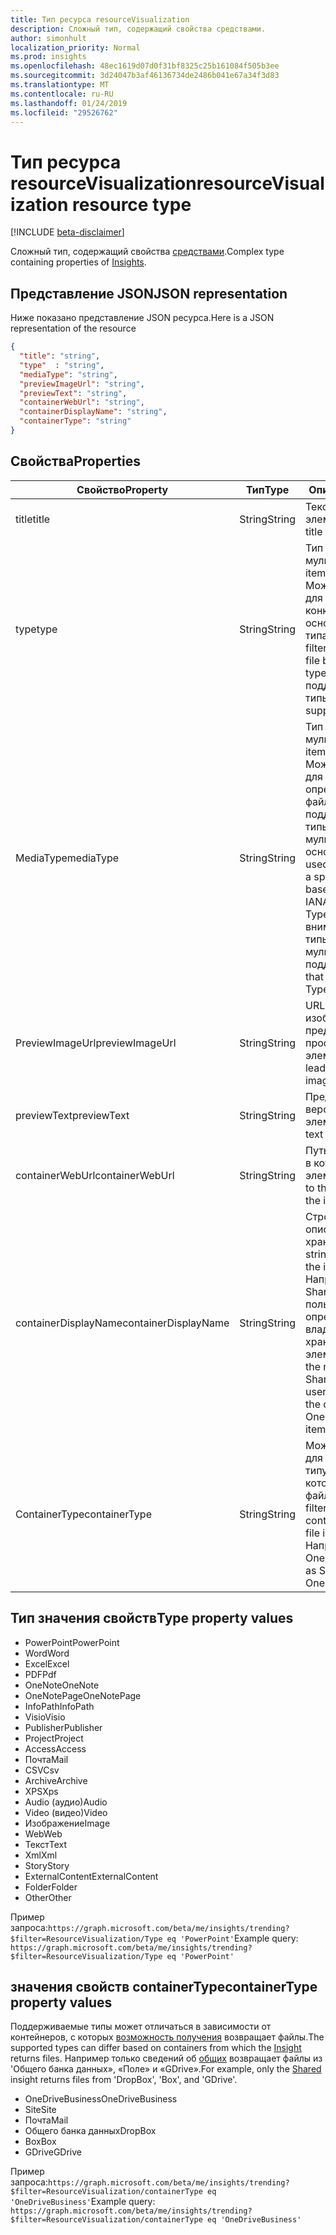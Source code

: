 ```yaml
---
title: Тип ресурса resourceVisualization
description: Сложный тип, содержащий свойства средствами.
author: simonhult
localization_priority: Normal
ms.prod: insights
ms.openlocfilehash: 48ec1619d07d0f31bf8325c25b161084f505b3ee
ms.sourcegitcommit: 3d24047b3af46136734de2486b041e67a34f3d83
ms.translationtype: MT
ms.contentlocale: ru-RU
ms.lasthandoff: 01/24/2019
ms.locfileid: "29526762"
---
```

# <a name="resourcevisualization-resource-type"></a><span data-ttu-id="2ce57-103">Тип ресурса resourceVisualization</span><span class="sxs-lookup"><span data-stu-id="2ce57-103">resourceVisualization resource type</span></span>

[!INCLUDE [beta-disclaimer](../../includes/beta-disclaimer.md)]

<span data-ttu-id="2ce57-104">Сложный тип, содержащий свойства [средствами](insights.md).</span><span class="sxs-lookup"><span data-stu-id="2ce57-104">Complex type containing properties of [Insights](insights.md).</span></span>

## <a name="json-representation"></a><span data-ttu-id="2ce57-105">Представление JSON</span><span class="sxs-lookup"><span data-stu-id="2ce57-105">JSON representation</span></span>

<span data-ttu-id="2ce57-106">Ниже показано представление JSON ресурса.</span><span class="sxs-lookup"><span data-stu-id="2ce57-106">Here is a JSON representation of the resource</span></span>

```json
{
  "title": "string",
  "type"  : "string",
  "mediaType": "string",
  "previewImageUrl": "string",
  "previewText": "string",
  "containerWebUrl": "string",
  "containerDisplayName": "string",
  "containerType": "string"
}
```

## <a name="properties"></a><span data-ttu-id="2ce57-107">Свойства</span><span class="sxs-lookup"><span data-stu-id="2ce57-107">Properties</span></span>

| <span data-ttu-id="2ce57-108">Свойство</span><span class="sxs-lookup"><span data-stu-id="2ce57-108">Property</span></span>              | <span data-ttu-id="2ce57-109">Тип</span><span class="sxs-lookup"><span data-stu-id="2ce57-109">Type</span></span>          | <span data-ttu-id="2ce57-110">Описание</span><span class="sxs-lookup"><span data-stu-id="2ce57-110">Description</span></span>  |
| -------------         |---------------| -------------|
| <span data-ttu-id="2ce57-111">title</span><span class="sxs-lookup"><span data-stu-id="2ce57-111">title</span></span>                 | <span data-ttu-id="2ce57-112">String</span><span class="sxs-lookup"><span data-stu-id="2ce57-112">String</span></span>        | <span data-ttu-id="2ce57-113">Текст заголовка элемента.</span><span class="sxs-lookup"><span data-stu-id="2ce57-113">The item's title text.</span></span>               |
| <span data-ttu-id="2ce57-114">type</span><span class="sxs-lookup"><span data-stu-id="2ce57-114">type</span></span>              | <span data-ttu-id="2ce57-115">String</span><span class="sxs-lookup"><span data-stu-id="2ce57-115">String</span></span>        | <span data-ttu-id="2ce57-116">Тип элемента мультимедиа.</span><span class="sxs-lookup"><span data-stu-id="2ce57-116">The item's media type.</span></span> <span data-ttu-id="2ce57-117">Можно использовать для фильтрации для конкретного файла на основе определенного типа.</span><span class="sxs-lookup"><span data-stu-id="2ce57-117">Can be used for filtering for a specific file based on a specific type.</span></span> <span data-ttu-id="2ce57-118">Ниже приведены поддерживаемые типы.</span><span class="sxs-lookup"><span data-stu-id="2ce57-118">See below for supported types.</span></span> |
| <span data-ttu-id="2ce57-119">MediaType</span><span class="sxs-lookup"><span data-stu-id="2ce57-119">mediaType</span></span>             | <span data-ttu-id="2ce57-120">String</span><span class="sxs-lookup"><span data-stu-id="2ce57-120">String</span></span>        | <span data-ttu-id="2ce57-121">Тип элемента мультимедиа.</span><span class="sxs-lookup"><span data-stu-id="2ce57-121">The item's media type.</span></span> <span data-ttu-id="2ce57-122">Можно использовать для фильтрации для определенного типа файлов, поддерживаемые типы Mime IANA мультимедиа на основании.</span><span class="sxs-lookup"><span data-stu-id="2ce57-122">Can be used for for filtering for a specific type of file based on supported IANA Media Mime Types.</span></span> <span data-ttu-id="2ce57-123">Обратите внимание, что не все типы Mime мультимедиа поддерживаются.</span><span class="sxs-lookup"><span data-stu-id="2ce57-123">Note that not all Media Mime Types are supported.</span></span> |
| <span data-ttu-id="2ce57-124">PreviewImageUrl</span><span class="sxs-lookup"><span data-stu-id="2ce57-124">previewImageUrl</span></span>       | <span data-ttu-id="2ce57-125">String</span><span class="sxs-lookup"><span data-stu-id="2ce57-125">String</span></span>        | <span data-ttu-id="2ce57-126">URL-адрес, приводя к изображения предварительного просмотра для элемента.</span><span class="sxs-lookup"><span data-stu-id="2ce57-126">A URL leading to the preview image for the item.</span></span> |
| <span data-ttu-id="2ce57-127">previewText</span><span class="sxs-lookup"><span data-stu-id="2ce57-127">previewText</span></span>           | <span data-ttu-id="2ce57-128">String</span><span class="sxs-lookup"><span data-stu-id="2ce57-128">String</span></span>        | <span data-ttu-id="2ce57-129">Предварительная версия текст для элемента.</span><span class="sxs-lookup"><span data-stu-id="2ce57-129">A preview text for the item.</span></span> |
| <span data-ttu-id="2ce57-130">containerWebUrl</span><span class="sxs-lookup"><span data-stu-id="2ce57-130">containerWebUrl</span></span>       | <span data-ttu-id="2ce57-131">String</span><span class="sxs-lookup"><span data-stu-id="2ce57-131">String</span></span>        | <span data-ttu-id="2ce57-132">Путь, приводя к папке, в которой хранится элемент.</span><span class="sxs-lookup"><span data-stu-id="2ce57-132">A path leading to the folder in which the item is stored.</span></span> |
| <span data-ttu-id="2ce57-133">containerDisplayName</span><span class="sxs-lookup"><span data-stu-id="2ce57-133">containerDisplayName</span></span>  | <span data-ttu-id="2ce57-134">String</span><span class="sxs-lookup"><span data-stu-id="2ce57-134">String</span></span>        | <span data-ttu-id="2ce57-135">Строка, описывающая, где хранится элемент.</span><span class="sxs-lookup"><span data-stu-id="2ce57-135">A string describing where the item is stored.</span></span> <span data-ttu-id="2ce57-136">Например имя сайт SharePoint или имя пользователя, определение владельца OneDrive, хранения элемента.</span><span class="sxs-lookup"><span data-stu-id="2ce57-136">For example, the name of a SharePoint site or the user name identifying the owner of the OneDrive storing the item.</span></span>  |
| <span data-ttu-id="2ce57-137">ContainerType</span><span class="sxs-lookup"><span data-stu-id="2ce57-137">containerType</span></span>         | <span data-ttu-id="2ce57-138">String</span><span class="sxs-lookup"><span data-stu-id="2ce57-138">String</span></span> | <span data-ttu-id="2ce57-139">Можно использовать для фильтрации по типу контейнер, в котором хранится файл.</span><span class="sxs-lookup"><span data-stu-id="2ce57-139">Can be used for filtering by the type of container in which the file is stored.</span></span> <span data-ttu-id="2ce57-140">Например, сайта или OneDriveBusiness.</span><span class="sxs-lookup"><span data-stu-id="2ce57-140">Such as Site or OneDriveBusiness.</span></span>       |

## <a name="type-property-values"></a><span data-ttu-id="2ce57-141">Тип значения свойств</span><span class="sxs-lookup"><span data-stu-id="2ce57-141">Type property values</span></span>
-   <span data-ttu-id="2ce57-142">PowerPoint</span><span class="sxs-lookup"><span data-stu-id="2ce57-142">PowerPoint</span></span>
-   <span data-ttu-id="2ce57-143">Word</span><span class="sxs-lookup"><span data-stu-id="2ce57-143">Word</span></span>
-   <span data-ttu-id="2ce57-144">Excel</span><span class="sxs-lookup"><span data-stu-id="2ce57-144">Excel</span></span>
-   <span data-ttu-id="2ce57-145">PDF</span><span class="sxs-lookup"><span data-stu-id="2ce57-145">Pdf</span></span>
-   <span data-ttu-id="2ce57-146">OneNote</span><span class="sxs-lookup"><span data-stu-id="2ce57-146">OneNote</span></span>
-   <span data-ttu-id="2ce57-147">OneNotePage</span><span class="sxs-lookup"><span data-stu-id="2ce57-147">OneNotePage</span></span>
-   <span data-ttu-id="2ce57-148">InfoPath</span><span class="sxs-lookup"><span data-stu-id="2ce57-148">InfoPath</span></span>
-   <span data-ttu-id="2ce57-149">Visio</span><span class="sxs-lookup"><span data-stu-id="2ce57-149">Visio</span></span>
-   <span data-ttu-id="2ce57-150">Publisher</span><span class="sxs-lookup"><span data-stu-id="2ce57-150">Publisher</span></span>
-   <span data-ttu-id="2ce57-151">Project</span><span class="sxs-lookup"><span data-stu-id="2ce57-151">Project</span></span>
-   <span data-ttu-id="2ce57-152">Access</span><span class="sxs-lookup"><span data-stu-id="2ce57-152">Access</span></span>
-   <span data-ttu-id="2ce57-153">Почта</span><span class="sxs-lookup"><span data-stu-id="2ce57-153">Mail</span></span>
-   <span data-ttu-id="2ce57-154">CSV</span><span class="sxs-lookup"><span data-stu-id="2ce57-154">Csv</span></span>
-   <span data-ttu-id="2ce57-155">Archive</span><span class="sxs-lookup"><span data-stu-id="2ce57-155">Archive</span></span>
-   <span data-ttu-id="2ce57-156">XPS</span><span class="sxs-lookup"><span data-stu-id="2ce57-156">Xps</span></span>
-   <span data-ttu-id="2ce57-157">Audio (аудио)</span><span class="sxs-lookup"><span data-stu-id="2ce57-157">Audio</span></span>
-   <span data-ttu-id="2ce57-158">Video (видео)</span><span class="sxs-lookup"><span data-stu-id="2ce57-158">Video</span></span>
-   <span data-ttu-id="2ce57-159">Изображение</span><span class="sxs-lookup"><span data-stu-id="2ce57-159">Image</span></span>
-   <span data-ttu-id="2ce57-160">Web</span><span class="sxs-lookup"><span data-stu-id="2ce57-160">Web</span></span>
-   <span data-ttu-id="2ce57-161">Текст</span><span class="sxs-lookup"><span data-stu-id="2ce57-161">Text</span></span>
-   <span data-ttu-id="2ce57-162">Xml</span><span class="sxs-lookup"><span data-stu-id="2ce57-162">Xml</span></span>
-   <span data-ttu-id="2ce57-163">Story</span><span class="sxs-lookup"><span data-stu-id="2ce57-163">Story</span></span>
-   <span data-ttu-id="2ce57-164">ExternalContent</span><span class="sxs-lookup"><span data-stu-id="2ce57-164">ExternalContent</span></span>
-   <span data-ttu-id="2ce57-165">Folder</span><span class="sxs-lookup"><span data-stu-id="2ce57-165">Folder</span></span>
-   <span data-ttu-id="2ce57-166">Other</span><span class="sxs-lookup"><span data-stu-id="2ce57-166">Other</span></span>

<span data-ttu-id="2ce57-167">Пример запроса:`https://graph.microsoft.com/beta/me/insights/trending?$filter=ResourceVisualization/Type eq 'PowerPoint'`</span><span class="sxs-lookup"><span data-stu-id="2ce57-167">Example query: `https://graph.microsoft.com/beta/me/insights/trending?$filter=ResourceVisualization/Type eq 'PowerPoint'`</span></span>

## <a name="containertype-property-values"></a><span data-ttu-id="2ce57-168">значения свойств containerType</span><span class="sxs-lookup"><span data-stu-id="2ce57-168">containerType property values</span></span>
<span data-ttu-id="2ce57-169">Поддерживаемые типы может отличаться в зависимости от контейнеров, с которых [возможность получения](insights.md) возвращает файлы.</span><span class="sxs-lookup"><span data-stu-id="2ce57-169">The supported types can differ based on containers from which the [Insight](insights.md) returns files.</span></span> <span data-ttu-id="2ce57-170">Например только сведений об [общих](insights-shared.md) возвращает файлы из 'Общего банка данных», «Поле» и «GDrive».</span><span class="sxs-lookup"><span data-stu-id="2ce57-170">For example, only the [Shared](insights-shared.md) insight returns files from 'DropBox', 'Box', and 'GDrive'.</span></span>

-   <span data-ttu-id="2ce57-171">OneDriveBusiness</span><span class="sxs-lookup"><span data-stu-id="2ce57-171">OneDriveBusiness</span></span>
-   <span data-ttu-id="2ce57-172">Site</span><span class="sxs-lookup"><span data-stu-id="2ce57-172">Site</span></span>
-   <span data-ttu-id="2ce57-173">Почта</span><span class="sxs-lookup"><span data-stu-id="2ce57-173">Mail</span></span>
-   <span data-ttu-id="2ce57-174">Общего банка данных</span><span class="sxs-lookup"><span data-stu-id="2ce57-174">DropBox</span></span>
-   <span data-ttu-id="2ce57-175">Box</span><span class="sxs-lookup"><span data-stu-id="2ce57-175">Box</span></span>
-   <span data-ttu-id="2ce57-176">GDrive</span><span class="sxs-lookup"><span data-stu-id="2ce57-176">GDrive</span></span>

<span data-ttu-id="2ce57-177">Пример запроса:`https://graph.microsoft.com/beta/me/insights/trending?$filter=ResourceVisualization/containerType eq 'OneDriveBusiness'`</span><span class="sxs-lookup"><span data-stu-id="2ce57-177">Example query: `https://graph.microsoft.com/beta/me/insights/trending?$filter=ResourceVisualization/containerType eq 'OneDriveBusiness'`</span></span>
<!--
{
  "type": "#page.annotation",
  "suppressions": [
    "Error: /api-reference/beta/resources/insights-resourcevisualization.md:\r\n      Exception processing links.\r\n    System.ArgumentException: Link Definition was null. Link text: !INCLUDE [beta-disclaimer](../../includes/beta-disclaimer.md)\r\n      at ApiDoctor.Validation.DocFile.get_LinkDestinations()\r\n      at ApiDoctor.Validation.DocSet.ValidateLinks(Boolean includeWarnings, String[] relativePathForFiles, IssueLogger issues, Boolean requireFilenameCaseMatch, Boolean printOrphanedFiles)"
  ]
}
-->
